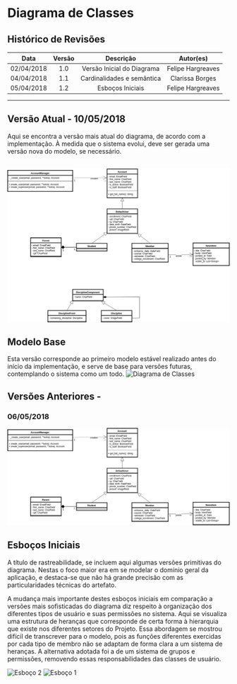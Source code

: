 # Diagrama de Classes

## Histórico de Revisões
| Data     | Versão | Descrição                   | Autor(es)         |
|:--------:|:------:|:---------------------------:|:-----------------:|
|02/04/2018| 1.0    | Versão Inicial do Diagrama  | Felipe Hargreaves |
|04/04/2018| 1.1    | Cardinalidades e semântica  | Clarissa Borges   |
|05/04/2018| 1.2    | Esboços Iniciais            | Felipe Hargreaves |
---


## Versão Atual - 10/05/2018
Aqui se encontra a versão mais atual do diagrama, de acordo com a implementação. À medida que o sistema evolui, deve ser gerada uma versão nova do modelo, se necessário.<br><br>

![Diagrama de Classes](../img/Classes/Classes-pc2-1005.png)

## Modelo Base
Esta versão corresponde ao primeiro modelo estável realizado antes do início da implementação, e serve de base para versões futuras, contemplando o sistema como um todo.
![Diagrama de Classes](../img/Classes/class_diagram.png)

## Versões Anteriores - 
### 06/05/2018
![Diagrama de Classes](../img/Classes/Classes-pc2.png)

## Esboços Iniciais
A título de rastreabilidade, se incluem aqui algumas versões primitivas do diagrama. Nestas o foco maior era em se modelar o domínio geral da aplicação, e destaca-se que não há grande precisão com as particularidades técnicas do artefato.

A mudança mais importante destes esboços iniciais em comparação a versões mais sofisticadas do diagrama diz respeito à organização dos diferentes tipos de usuário e suas permissões no sistema. Aqui se visualiza uma estrutura de heranças que corresponde de certa forma à hierarquia que existe nos diferentes setores do Projeto. Essa abordagem se mostrou difícil de transcrever para o modelo, pois as funções diferentes exercidas por cada tipo de membro não se adaptam de forma clara a um sistema de heranças. A alternativa adotada foi a de um sistema de grupos e permissões, removendo essas responsabilidades das classes de usuário.

![Esboço 2](../img/Classes/esboco2.jpg)
![Esboço 1](../img/Classes/esboco1.jpg)


